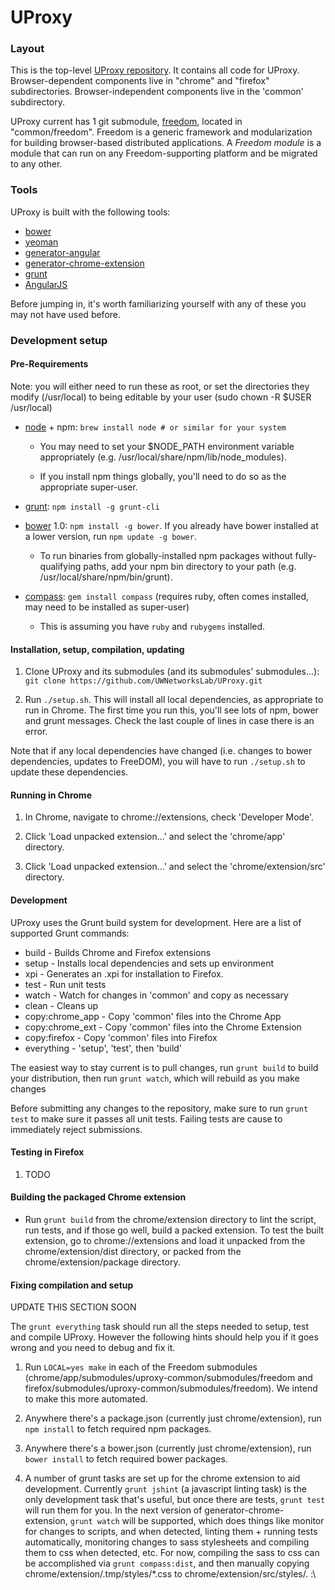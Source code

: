UProxy
======



### Layout

This is the top-level [UProxy
repository](https://github.com/UWNetworksLab/UProxy). It contains all code for
UProxy. Browser-dependent components live in "chrome" and "firefox"
subdirectories. Browser-independent components live in the 'common' subdirectory.

UProxy current has 1 git submodule, 
[freedom](https://github.com/UWNetworksLab/freedom), located in "common/freedom".
Freedom is a generic framework and modularization for
building browser-based distributed applications. A *Freedom module* is a module
that can run on any Freedom-supporting platform and be migrated to any other.


### Tools

UProxy is built with the following tools:

- [bower](http://bower.io)
- [yeoman](http://yeoman.io)
- [generator-angular](https://github.com/yeoman/generator-angular)
- [generator-chrome-extension](https://github.com/yeoman/generator-chrome-extension)
- [grunt](http://gruntjs.com)
- [AngularJS](http://angularjs.org)

Before jumping in, it's worth familiarizing yourself with any of these you may
not have used before.


### Development setup

#### Pre-Requirements

Note: you will either need to run these as root, or set the directories they
modify (/usr/local) to being editable by your user (sudo chown -R $USER /usr/local)


- [node](http://nodejs.org/) + npm: `brew install node # or similar for your
  system`

    - You may need to set your $NODE_PATH environment variable appropriately
      (e.g. /usr/local/share/npm/lib/node_modules).

    - If you install npm things globally, you'll need to do so as the
      appropriate super-user.

- [grunt](http://gruntjs.com/): `npm install -g grunt-cli`

- [bower](http://bower.io/) 1.0: `npm install -g bower`. If you already have
  bower installed at a lower version, run `npm update -g bower`.

    - To run binaries from globally-installed npm packages without
      fully-qualifying paths, add your npm bin directory to your path
      (e.g. /usr/local/share/npm/bin/grunt).

- [compass](http://compass-style.org/):
  `gem install compass` (requires ruby, often comes installed, may need to be installed as super-user)

    - This is assuming you have `ruby` and `rubygems` installed. 


#### Installation, setup, compilation, updating

1. Clone UProxy and its submodules (and its submodules' submodules...): 
`git clone https://github.com/UWNetworksLab/UProxy.git`

2. Run `./setup.sh`. This will install all local dependencies,
as appropriate to run in Chrome.
The first time you run this, you'll see lots of npm, bower and grunt
messages. Check the last couple of lines in case there is an error. 

Note that if any local dependencies have changed (i.e. changes to bower dependencies,
updates to FreeDOM), you will have to run `./setup.sh` to update these dependencies.


#### Running in Chrome

1. In Chrome, navigate to chrome://extensions, check 'Developer Mode'.

2. Click 'Load unpacked extension...' and select the 'chrome/app' directory.

3. Click 'Load unpacked extension...' and select the 'chrome/extension/src' directory.

#### Development

UProxy uses the Grunt build system for development. Here are a list
of supported Grunt commands:
 *  build - Builds Chrome and Firefox extensions
 *  setup - Installs local dependencies and sets up environment
 *  xpi - Generates an .xpi for installation to Firefox.
 *  test - Run unit tests
 *  watch - Watch for changes in 'common' and copy as necessary
 *  clean - Cleans up
 *  copy:chrome_app - Copy 'common' files into the Chrome App
 *  copy:chrome_ext - Copy 'common' files into the Chrome Extension
 *  copy:firefox - Copy 'common' files into Firefox
 *  everything - 'setup', 'test', then 'build'

The easiest way to stay current is to pull changes, run `grunt build` to build
your distribution, then run `grunt watch`, which will rebuild as you make changes

Before submitting any changes to the repository, make sure to run `grunt test`
to make sure it passes all unit tests. Failing tests are cause to immediately
reject submissions.

#### Testing in Firefox

1. TODO


#### Building the packaged Chrome extension

- Run `grunt build` from the chrome/extension directory to lint the script, run tests,
  and if those go well, build a packed extension. To test the built extension, go to
  chrome://extensions and load it unpacked from the chrome/extension/dist
  directory, or packed from the chrome/extension/package directory.


#### Fixing compilation and setup

UPDATE THIS SECTION SOON

The `grunt everything` task should run all the steps needed to setup, test and
compile UProxy. However the following hints should help you if it goes wrong and
you need to debug and fix it.

1. Run `LOCAL=yes make` in each of the Freedom submodules
   (chrome/app/submodules/uproxy-common/submodules/freedom and
   firefox/submodules/uproxy-common/submodules/freedom). We intend to make this
   more automated.

2. Anywhere there's a package.json (currently just chrome/extension), run `npm
   install` to fetch required npm packages.

3. Anywhere there's a bower.json (currently just chrome/extension), run `bower
   install` to fetch required bower packages.

4. A number of grunt tasks are set up for the chrome extension to aid
  development. Currently `grunt jshint` (a javascript linting task) is the only
  development task that's useful, but once there are tests, `grunt test` will
  run them for you. In the next version of generator-chrome-extension, `grunt
  watch` will be supported, which does things like monitor for changes to
  scripts, and when detected, linting them + running tests automatically,
  monitoring changes to sass stylesheets and compiling them to css when
  detected, etc. For now, compiling the sass to css can be accomplished via
  `grunt compass:dist`, and then manually copying
  chrome/extension/.tmp/styles/\*.css to chrome/extension/src/styles/. :\
